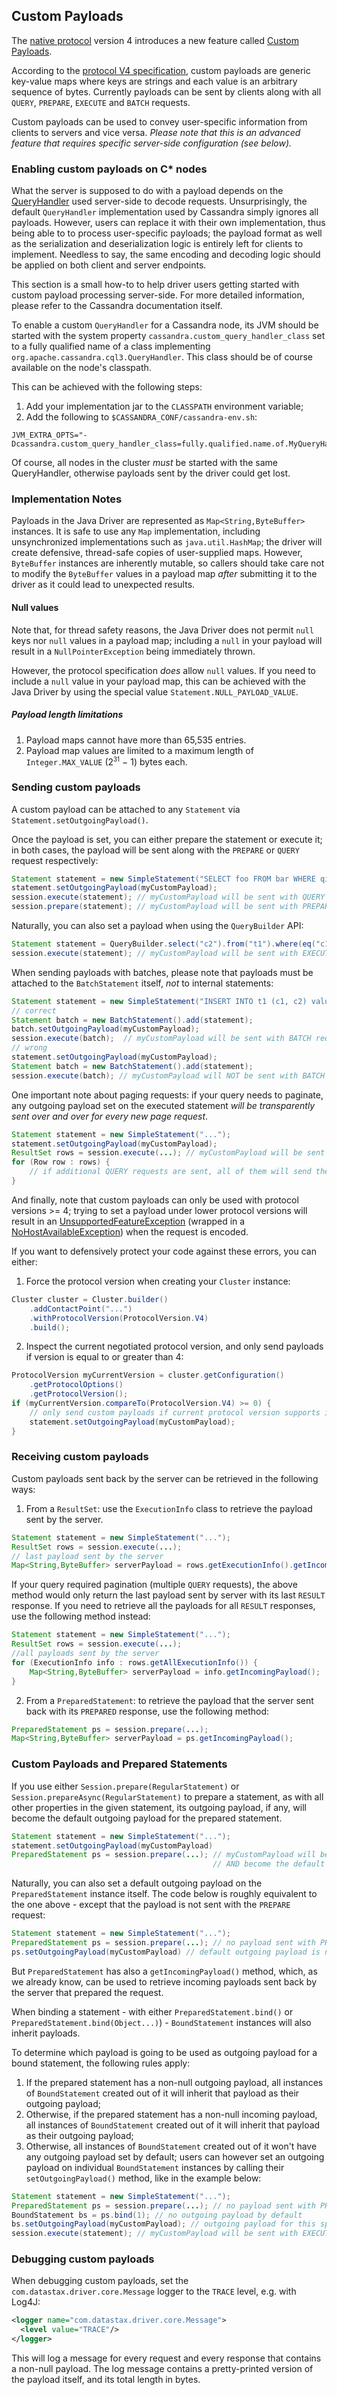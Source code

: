 ## Custom Payloads

The [native protocol](../native_protocol/) version 4 introduces a new feature called [Custom Payloads][CASSANDRA-8553].

According to the [protocol V4 specification][v4spec], custom payloads are generic key-value maps
where keys are strings and each value is an arbitrary sequence of bytes. Currently payloads 
can be sent by clients along with all `QUERY`, `PREPARE`, `EXECUTE` and `BATCH` requests.

Custom payloads can be used to convey user-specific information from clients to servers and vice versa.
_Please note that this is an advanced feature that requires specific server-side configuration (see below)._

### Enabling custom payloads on C* nodes

What the server is supposed to do with a payload depends on the [QueryHandler][qh] used server-side
to decode requests. Unsurprisingly, the default `QueryHandler` implementation used by Cassandra 
simply ignores all payloads. However, users can replace it with their own implementation,
thus being able to to process user-specific payloads; the payload format as well as
the serialization and deserialization logic is entirely left for clients to implement.
Needless to say, the same encoding and decoding logic should be applied on both client
and server endpoints.

This section is a small how-to to help driver users getting started with 
custom payload processing server-side. For more detailed information, 
please refer to the Cassandra documentation itself.

To enable a custom `QueryHandler` for a Cassandra node, its JVM should be
started with the system property `cassandra.custom_query_handler_class` set
to a fully qualified name of a class implementing `org.apache.cassandra.cql3.QueryHandler`.
This class should be of course available on the node's classpath.

This can be achieved with the following steps:

1. Add your implementation jar to the `CLASSPATH` environment variable;
2. Add the following to `$CASSANDRA_CONF/cassandra-env.sh`:

```
JVM_EXTRA_OPTS="-Dcassandra.custom_query_handler_class=fully.qualified.name.of.MyQueryHandler"
```

Of course, all nodes in the cluster *must* be started with the same QueryHandler, otherwise
payloads sent by the driver could get lost.

### Implementation Notes

Payloads in the Java Driver are represented as `Map<String,ByteBuffer>` instances.
It is safe to use any `Map` implementation, including unsynchronized implementations 
such as `java.util.HashMap`; the driver will create defensive, thread-safe copies of
user-supplied maps. However, `ByteBuffer` instances are inherently mutable,
so callers should take care not to modify the `ByteBuffer` values in a payload map *after* submitting it 
to the driver as it could lead to unexpected results.

#### Null values

Note that, for thread safety reasons, the Java Driver does not permit `null` keys nor `null` values in a payload map; 
including a `null` in your payload will result in a `NullPointerException` being immediately thrown.

However, the protocol specification *does* allow `null` values. If you need to include
a `null` value in your payload map, this can be achieved with the Java Driver
by using the special value `Statement.NULL_PAYLOAD_VALUE`.

##### Payload length limitations

1. Payload maps cannot have more than 65,535 entries.
2. Payload map values are limited to a maximum length of `Integer.MAX_VALUE` (2<sup><small>31</small></sup> − 1) bytes each.

### Sending custom payloads

A custom payload can be attached to any `Statement` via `Statement.setOutgoingPayload()`.

Once the payload is set, you can either prepare the statement or execute it; 
in both cases, the payload will be sent along with the `PREPARE` or `QUERY` request respectively:

```java
Statement statement = new SimpleStatement("SELECT foo FROM bar WHERE qix = 1");
statement.setOutgoingPayload(myCustomPayload);
session.execute(statement); // myCustomPayload will be sent with QUERY request
session.prepare(statement); // myCustomPayload will be sent with PREPARE request
```

Naturally, you can also set a payload when using the `QueryBuilder` API:

```java
Statement statement = QueryBuilder.select("c2").from("t1").where(eq("c1", 1)).setOutgoingPayload(myCustomPayload);
session.execute(statement); // myCustomPayload will be sent with EXECUTE request
```

When sending payloads with batches, please note that payloads must be attached to the 
`BatchStatement` itself, *not* to internal statements:

```java
Statement statement = new SimpleStatement("INSERT INTO t1 (c1, c2) values ('foo', 'bar')")
// correct
Statement batch = new BatchStatement().add(statement);
batch.setOutgoingPayload(myCustomPayload);
session.execute(batch);  // myCustomPayload will be sent with BATCH request
// wrong
statement.setOutgoingPayload(myCustomPayload);
Statement batch = new BatchStatement().add(statement);
session.execute(batch); // myCustomPayload will NOT be sent with BATCH request
```

One important note about paging requests: if your query needs to paginate,
any outgoing payload set on the executed statement *will be transparently 
sent over and over for every new page request*.

```java
Statement statement = new SimpleStatement("...");
statement.setOutgoingPayload(myCustomPayload);
ResultSet rows = session.execute(...); // myCustomPayload will be sent with first QUERY request
for (Row row : rows) {
    // if additional QUERY requests are sent, all of them will send the same payload
}
```

And finally, note that custom payloads can only be used with protocol versions >= 4; 
trying to set a payload under lower protocol versions will result in 
an [UnsupportedFeatureException][ufe] (wrapped in a [NoHostAvailableException][nhae])
when the request is encoded.

If you want to defensively protect your code against these errors, you can either:

1) Force the protocol version when creating your `Cluster` instance:

```java
Cluster cluster = Cluster.builder()
    .addContactPoint("...")
    .withProtocolVersion(ProtocolVersion.V4)
    .build();
```

2) Inspect the current negotiated protocol version, and only send payloads if version is equal to or
greater than 4:

```java
ProtocolVersion myCurrentVersion = cluster.getConfiguration()
    .getProtocolOptions()
    .getProtocolVersion();
if (myCurrentVersion.compareTo(ProtocolVersion.V4) >= 0) {
    // only send custom payloads if current protocol version supports it
    statement.setOutgoingPayload(myCustomPayload);
}
```

### Receiving custom payloads
 
Custom payloads sent back by the server can be retrieved in the following ways:

1) From a `ResultSet`: use the `ExecutionInfo` class to retrieve the payload sent by the server.

```java
Statement statement = new SimpleStatement("...");
ResultSet rows = session.execute(...);
// last payload sent by the server
Map<String,ByteBuffer> serverPayload = rows.getExecutionInfo().getIncomingPayload();
```

If your query required pagination (multiple `QUERY` requests),
the above method would only return the last payload sent by server
with its last `RESULT` response. If you need to retrieve all the 
payloads for all `RESULT` responses, use the following method instead:

```java
Statement statement = new SimpleStatement("...");
ResultSet rows = session.execute(...);
//all payloads sent by the server
for (ExecutionInfo info : rows.getAllExecutionInfo()) {
    Map<String,ByteBuffer> serverPayload = info.getIncomingPayload();
}
```

2) From a `PreparedStatement`: to retrieve the payload that the server sent back
with its `PREPARED` response, use the following method:

```java
PreparedStatement ps = session.prepare(...);
Map<String,ByteBuffer> serverPayload = ps.getIncomingPayload();
```

### Custom Payloads and Prepared Statements

If you use either `Session.prepare(RegularStatement)` or `Session.prepareAsync(RegularStatement)`
to prepare a statement, as with all other properties in the given statement, its outgoing
payload, if any, will become the default outgoing payload for the prepared statement.

```java
Statement statement = new SimpleStatement("...");
statement.setOutgoingPayload(myCustomPayload)
PreparedStatement ps = session.prepare(...); // myCustomPayload will be sent with PREPARE request 
                                             // AND become the default outgoing payload
```

Naturally, you can also set a default outgoing payload on the `PreparedStatement` instance itself.
The code below is roughly equivalent to the one above - except that the payload is not sent
with the `PREPARE` request:

```java
Statement statement = new SimpleStatement("...");
PreparedStatement ps = session.prepare(...); // no payload sent with PREPARE request
ps.setOutgoingPayload(myCustomPayload) // default outgoing payload is now myCustomPayload
```

But `PreparedStatement` has also a `getIncomingPayload()` method, which, as we already know, 
can be used to retrieve incoming payloads sent back by the server that prepared the request.

When binding a statement - with either `PreparedStatement.bind()` or `PreparedStatement.bind(Object...)`) - 
`BoundStatement` instances will also inherit payloads.

To determine which payload is going to be used as outgoing payload for a bound statement,
the following rules apply:

1. If the prepared statement has a non-null outgoing payload, all instances of `BoundStatement`
   created out of it will inherit that payload as their outgoing payload;
2. Otherwise, if the prepared statement has a non-null incoming payload, all instances of `BoundStatement`
   created out of it will inherit that payload as their outgoing payload;
3. Otherwise, all instances of `BoundStatement` created out of it
   won't have any outgoing payload set by default; users can however set an outgoing payload on 
   individual `BoundStatement` instances by calling their `setOutgoingPayload()` method,
   like in the example below:
   
```java
Statement statement = new SimpleStatement("...");
PreparedStatement ps = session.prepare(...); // no payload sent with PREPARE request
BoundStatement bs = ps.bind(1); // no outgoing payload by default
bs.setOutgoingPayload(myCustomPayload); // outgoing payload for this specific statement
session.execute(statement); // myCustomPayload will be sent with EXECUTE request for this bound statement only
```

### Debugging custom payloads

When debugging custom payloads, set the `com.datastax.driver.core.Message` logger to the `TRACE` level, e.g. with Log4J:
                                                                                                              
```xml
<logger name="com.datastax.driver.core.Message">
  <level value="TRACE"/>
</logger>
```

This will log a message for every request and every response that contains a non-null payload. 
The log message contains a pretty-printed version of the payload itself, and its total length in bytes.

[CASSANDRA-8553]: https://issues.apache.org/jira/browse/CASSANDRA-8553
[v4spec]: https://github.com/apache/cassandra/blob/trunk/doc/native_protocol_v4.spec
[qh]: https://issues.apache.org/jira/browse/CASSANDRA-6659
[nhae]: http://docs.datastax.com/en/drivers/java/3.0/com/datastax/driver/core/exceptions/NoHostAvailableException.html
[chm]: https://docs.oracle.com/javase/8/docs/api/java/util/concurrent/ConcurrentHashMap.html
[immutablemap]: http://docs.guava-libraries.googlecode.com/git/javadoc/com/google/common/collect/ImmutableMap.html
[ufe]:http://docs.datastax.com/en/drivers/java/3.0/com/datastax/driver/core/exceptions/UnsupportedFeatureException.html

